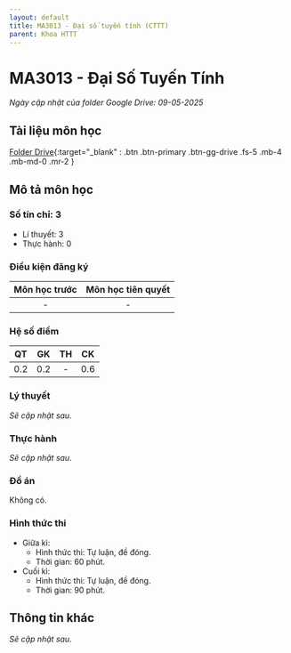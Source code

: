 ```yaml
---
layout: default
title: MA3013 - Đại số tuyến tính (CTTT)
parent: Khoa HTTT
---
```


# MA3013 - Đại Số Tuyến Tính

*Ngày cập nhật của folder Google Drive: 09-05-2025*
## Tài liệu môn học

[Folder Drive](https://drive.google.com/drive/folders/1jLu6wOvAPQJjkAa8HObyQUUqoClnsexD?usp=drive_link){:target="_blank" : .btn .btn-primary .btn-gg-drive .fs-5 .mb-4 .mb-md-0 .mr-2 }

## Mô tả môn học
### Số tín chỉ: 3
- Lí thuyết: 3
- Thực hành: 0

### Điều kiện đăng ký

| Môn học trước| Môn học tiên quyết  |
|------|-----|
| <center> - </center>| <center>-</center>|

### Hệ số điểm

| QT   | GK  | TH  | CK  |  
|------|-----|-----|-----|  
| <center>0.2</center> | <center>0.2</center> | <center>-</center> | <center>0.6</center> |   

### Lý thuyết

*Sẽ cập nhật sau.*

### Thực hành

*Sẽ cập nhật sau.*

### Đồ án

Không có.

### Hình thức thi

- Giữa kì:
  + Hình thức thi: Tự luận, đề đóng.    
  + Thời gian: 60 phút.
- Cuối kì:
  + Hình thức thi: Tự luận, đề đóng.
  + Thời gian: 90 phút.

## Thông tin khác

*Sẽ cập nhật sau.*
